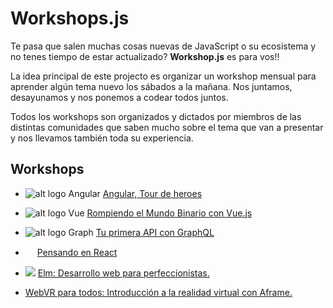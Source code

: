 # Workshops.js

Te pasa que salen muchas cosas nuevas de JavaScript o su ecosistema y no tenes tiempo de estar actualizado? **Workshop.js** es para vos!!

La idea principal de este projecto es organizar un workshop mensual para aprender algún tema nuevo los sábados a la mañana. Nos juntamos, desayunamos y nos ponemos a codear todos juntos. 

Todos los workshops son organizados y dictados por miembros de las distintas comunidades que saben mucho sobre el tema que van a presentar y nos llevamos también toda su experiencia.

## Workshops

* ![alt logo Angular](https://avatars4.githubusercontent.com/u/139426?v=4&s=10) [Angular, Tour de heroes](https://github.com/jorgeucano/tour-of-heroes-with-cli-es)

*  ![alt logo Vue](https://avatars7.githubusercontent.com/u/6128107?v=4&s=10) [Rompiendo el Mundo Binario con Vue.js](https://github.com/ianaya89/workshop-vuejs) 


*  ![alt logo Graph](https://avatars4.githubusercontent.com/u/12972006?v=4&s=10) [Tu primera API con GraphQL](https://github.com/jfresco/graphql-workshop-es)

* <img src="https://facebook.github.io/react/img/logo.svg" height="15" width="15" /> [Pensando en React](https://github.com/leoasis/workshop-pensando-en-react/issues)

* <img src="https://avatars2.githubusercontent.com/u/4359353?v=4&s=10" /> [Elm: Desarrollo web para perfeccionistas.](https://github.com/ajchambeaud/elm-workshop)

*  [WebVR para todos: Introducción a la realidad virtual con Aframe.](https://github.com/manup15/A-Frame-Now/tree/miradas-mega-index)
